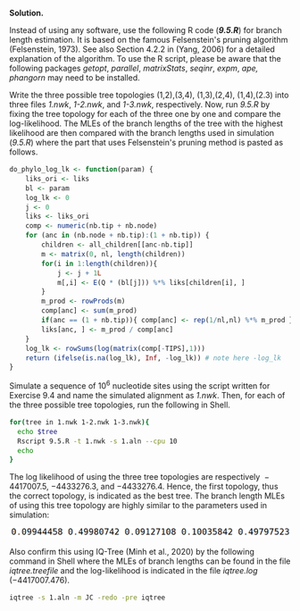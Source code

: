 **Solution.**

Instead of using any software, use the following R code (***9.5.R***)
for branch length estimation. It is based on the famous Felsenstein's
pruning algorithm (Felsenstein, 1973). See also Section 4.2.2 in (Yang,
2006) for a detailed explanation of the algorithm. To use the R script,
please be aware that the following packages *getopt*, *parallel*,
*matrixStats*, *seqinr*, *expm*, *ape, phangorn* may need to be
installed.

Write the three possible tree topologies (1,2),(3,4), (1,3),(2,4),
(1,4),(2.3) into three files *1.nwk*, *1-2.nwk*, and *1-3.nwk*,
respectively. Now, run *9.5.R* by fixing the tree topology for each of
the three one by one and compare the log-likelihood. The MLEs of the
branch lengths of the tree with the highest likelihood are then compared
with the branch lengths used in simulation (*9.5.R*) where the part that
uses Felsenstein's pruning method is pasted as follows.

```R
do_phylo_log_lk <- function(param) {
	liks_ori <- liks
	bl <- param
	log_lk <- 0
	j <- 0
	liks <- liks_ori
	comp <- numeric(nb.tip + nb.node)
	for (anc in (nb.node + nb.tip):(1 + nb.tip)) {
		children <- all_children[[anc-nb.tip]]
		m <- matrix(0, nl, length(children))
		for(i in 1:length(children)){
			j <- j + 1L
			m[,i] <- E(Q * (bl[j])) %*% liks[children[i], ]
		}
		m_prod <- rowProds(m)
		comp[anc] <- sum(m_prod)
		if(anc == (1 + nb.tip)){ comp[anc] <- rep(1/nl,nl) %*% m_prod }
		liks[anc, ] <- m_prod / comp[anc]
	}
	log_lk <- rowSums(log(matrix(comp[-TIPS],1)))
	return (ifelse(is.na(log_lk), Inf, -log_lk)) # note here -log_lk
}
```

Simulate a sequence of $10^{6}$ nucleotide sites using the script
written for Exercise 9.4 and name the simulated alignment as *1.nwk*.
Then, for each of the three possible tree topologies, run the following
in Shell.

```Bash
for(tree in 1.nwk 1-2.nwk 1-3.nwk){
  echo $tree
  Rscript 9.5.R -t 1.nwk -s 1.aln --cpu 10
  echo
}
```

The log likelihood of using the three tree topologies are
respectively$\  - 4417007.5$, $- 4433276.3$, and $- 4433276.4$. Hence,
the first topology, thus the correct topology, is indicated as the best
tree. The branch length MLEs of using this tree topology are highly
similar to the parameters used in simulation:

<p>
  <img src="img/9.5-1.png">
</p>

Also confirm this using IQ-Tree (Minh et al., 2020) by the following
command in Shell where the MLEs of branch lengths can be found in the
file *iqtree.treefile* and the log-likelihood is indicated in the file
*iqtree.log* ($- 4417007.476$).

```Bash
iqtree -s 1.aln -m JC -redo -pre iqtree
```
